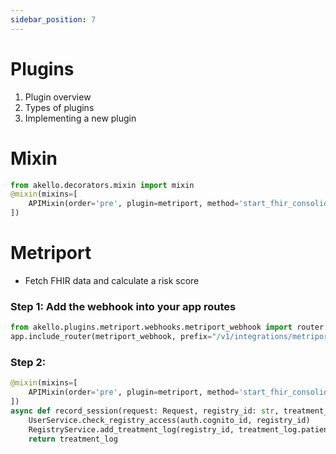 ```yaml
---
sidebar_position: 7
---
```


# Plugins

1. Plugin overview
2. Types of plugins
3. Implementing a new plugin

# Mixin

```python
from akello.decorators.mixin import mixin
@mixin(mixins=[
    APIMixin(order='pre', plugin=metriport, method='start_fhir_consolidated_data_query', args=['treatment_log.patient_mrn', 'registry_id']),
])
```


# Metriport

* Fetch FHIR data and calculate a risk score

### Step 1: Add the webhook into your app routes

```python
from akello.plugins.metriport.webhooks.metriport_webhook import router as metriport_webhook
app.include_router(metriport_webhook, prefix="/v1/integrations/metriport", tags=["Integrations"])
```

### Step 2: 

```python
@mixin(mixins=[
    APIMixin(order='pre', plugin=metriport, method='start_fhir_consolidated_data_query', args=['treatment_log.patient_mrn', 'registry_id']),
])
async def record_session(request: Request, registry_id: str, treatment_log: TreatmentLog, auth: CognitoTokenCustom = Depends(auth_token_check)): 
    UserService.check_registry_access(auth.cognito_id, registry_id)
    RegistryService.add_treatment_log(registry_id, treatment_log.patient_mrn, treatment_log)    
    return treatment_log

```
